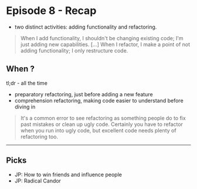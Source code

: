 # Episode 8 - Recap

- two distinct activities: adding functionality and refactoring.

> When I add functionality, I shouldn't be changing existing code; I'm just adding new capabilities. [...] When I refactor, I make a point of not adding functionality; I only restructure code.

## When ?

tl;dr - all the time

- preparatory refactoring, just before adding a new feature
- comprehension refactoring, making code easier to understand before diving in

> It's a common error to see refactoring as something people do to fix past mistakes or clean up ugly code. Certainly you have to refactor when you run into ugly code, but excellent code needs plenty of refactoring too.

---

## Picks

- JP: How to win friends and influence people
- JP: Radical Candor
